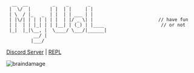 
```
  __  __         _    _       _        
 |  \/  |       | |  | |     | |     
 | \  / |_   _  | |  | | ___ | |     
 | |\/| | | | | | |  | |/ _ \| |                        // have fun
 | |  | | |_| | | |__| | (_) | |____                     // or not
 |_|  |_|\__, |  \____/ \___/|______|
          __/ |                      
         |___/                       
```
[Discord Server](https://discord.gg/KM76e7TEZT) | [REPL](https://world-class.github.io/REPL/) </br>

![braindamage](https://img.shields.io/badge/status-brain_damage-pink)
